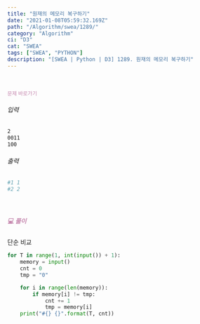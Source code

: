 ```yaml
---
title: "원재의 메모리 복구하기"
date: "2021-01-08T05:59:32.169Z"
path: "/Algorithm/swea/1289/"
category: "Algorithm"
ci: "D3"
cat: "SWEA"
tags: ["SWEA", "PYTHON"]
description: "[SWEA | Python | D3] 1289. 원재의 메모리 복구하기"
---
```


<br />

<a href="https://swexpertacademy.com/main/code/problem/problemDetail.do?contestProbId=AV19AcoKI9sCFAZN&categoryId=AV19AcoKI9sCFAZN&categoryType=CODE" style="color:#C587AE;text-decoration:none;"><small>문제 바로가기</small></a>

###### 입력

```sh
2
0011
100
```

###### 출력

```sh
#1 1
#2 2
```

<br />

##### <h5 style="color:#C587AE;">💻 풀이</h5>

단순 비교

```python
for T in range(1, int(input()) + 1):
    memory = input()
    cnt = 0
    tmp = "0"

    for i in range(len(memory)):
        if memory[i] != tmp:
            cnt += 1
            tmp = memory[i]
    print("#{} {}".format(T, cnt))
```

<br />